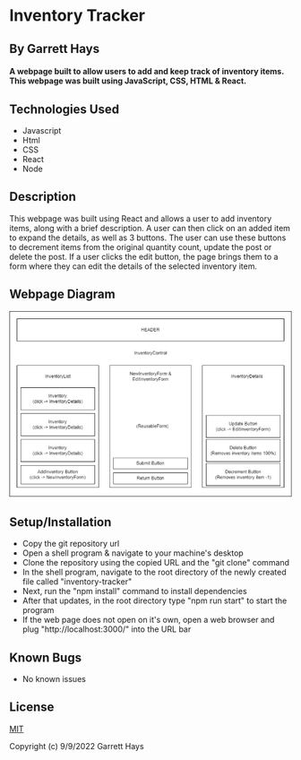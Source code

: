 # Inventory Tracker

## By Garrett Hays

#### A webpage built to allow users to add and keep track of inventory items. This webpage was built using JavaScript, CSS, HTML & React.

## Technologies Used

* Javascript
* Html
* CSS
* React
* Node

## Description

 This webpage was built using React and allows a user to add inventory items, along with a brief description. A user can then click on an added item to expand the details, as well as 3 buttons. The user can use these buttons to decrement items from the original quantity count, update the post or delete the post. If a user clicks the edit button, the page brings them to a form where they can edit the details of the selected inventory item.

 ## Webpage Diagram

![Diagram](https://raw.githubusercontent.com/GarrettHays/images/main/InventoryTracker.png)

## Setup/Installation

* Copy the git repository url
* Open a shell program & navigate to your machine's desktop
* Clone the repository using the copied URL and the "git clone" command
* In the shell program, navigate to the root directory of the newly created file called "inventory-tracker"
* Next, run the "npm install" command to install dependencies
* After that updates, in the root directory type "npm run start" to start the program
* If the web page does not open on it's own, open a web browser and plug "http://localhost:3000/" into the URL bar

## Known Bugs

* No known issues

## License

[MIT](LICENSE)

Copyright (c) 9/9/2022 Garrett Hays
